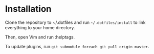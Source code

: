 # Installation

Clone the repository to ~/.dotfiles and run `~/.dotfiles/install` to link everything to your home directory.

Then, open Vim and run :helptags.

To update plugins, run `git submodule foreach git pull origin master`.
